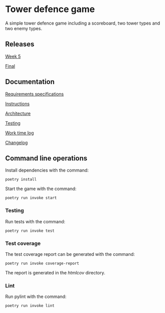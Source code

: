 # Tower defence game

A simple tower defence game including a scoreboard, two tower types and two enemy types.

## Releases

[Week 5](https://github.com/PatrickSalmi/Tower-defence-game/releases/tag/viikko5)

[Final](https://github.com/PatrickSalmi/Tower-defence-game/releases/tag/Final)

## Documentation
[Requirements specifications](https://github.com/PatrickSalmi/Tower-defence-game/blob/master/documentation/requirements_specifications.md)

[Instructions](https://github.com/PatrickSalmi/Tower-defence-game/blob/master/documentation/Instructions.md)

[Architecture](https://github.com/PatrickSalmi/Tower-defence-game/blob/master/documentation/architecture.md)

[Testing](https://github.com/PatrickSalmi/Tower-defence-game/blob/master/documentation/Testing.md)

[Work time log](https://github.com/PatrickSalmi/Tower-defence-game/blob/master/documentation/work_time_log.md)

[Changelog](https://github.com/PatrickSalmi/Tower-defence-game/blob/master/documentation/changelog.md)

## Command line operations

Install dependencies with the command:
```
poetry install
```
Start the game with the command:
```
poetry run invoke start
```
### Testing

Run tests with the command:
```
poetry run invoke test
```
### Test coverage

The test coverage report can be generated with the command:
```
poetry run invoke coverage-report
```
The report is generated in the *htmlcov* directory.

### Lint

Run pylint with the command:
```
poetry run invoke lint
```
